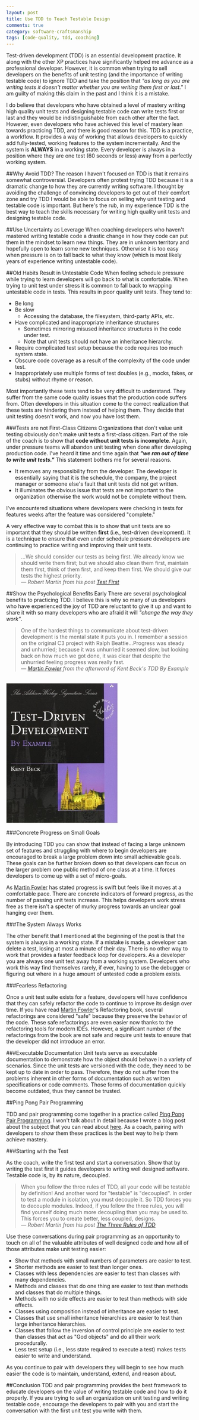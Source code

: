 ```yaml
---
layout: post
title: Use TDD to Teach Testable Design 
comments: true
category: software-craftsmanship
tags: [code-quality, tdd, coaching]
---
```


Test-driven development (TDD) is an essential development practice. It along with the other XP practices have significantly helped me advance as a professional developer. However, it is common when trying to sell developers on the benefits of unit testing (and the importance of writing testable code) to ignore TDD and take the position that _"as long as you are writing tests it doesn't matter whether you are writing them first or last."_ I am guilty of making this claim in the past and I think it is a mistake. 

<!--more-->

I do believe that developers who have obtained a level of mastery writing high quality unit tests and designing testable code can write tests first or last and they would be indistinguishable from each other after the fact. However, even developers who have achieved this level of mastery lean towards practicing TDD, and there is good reason for this. TDD is a practice, a workflow. It provides a way of working that allows developers to quickly add fully-tested, working features to the system incrementally. And the system is **ALWAYS** in a working state. Every developer is always in a position where they are one test (60 seconds or less) away from a perfectly working system.

##Why Avoid TDD?
The reason I haven't focused on TDD is that it remains somewhat controversial. Developers often protest trying TDD because it is a dramatic change to how they are currently writing software. I thought by avoiding the challenge of convincing developers to get out of their comfort zone and try TDD I would be able to focus on selling why unit testing and testable code is important. But here's the rub, in my experience TDD is the best way to teach the skills necessary for writing high quality unit tests and designing testable code. 

##Use Uncertainty as Leverage
When coaching developers who haven't mastered writing testable code a drastic change in how they code can put them in the mindset to learn new things. They are in unknown territory and hopefully open to learn some new techniques. Otherwise it is too easy when pressure is on to fall back to what they know (which is most likely years of experience writing untestable code).

##Old Habits Result in Untestable Code
When feeling schedule pressure while trying to learn developers will go back to what is comfortable. When trying to unit test under stress it is common to fall back to wrapping untestable code in tests. This results in poor quality unit tests. They tend to:

* Be long
* Be slow 
	* Accessing the database, the filesystem, third-party APIs, etc.
* Have complicated and inappropriate inheritance structures
	* Sometimes mirroring misused inheritance structures in the code under test. 
	* Note that unit tests should not have an inheritance hierarchy.
* Require complicated test setup because the code requires too much system state.
* Obscure code coverage as a result of the complexity of the code under test.
* Inappropriately use multiple forms of test doubles (e.g., mocks, fakes, or stubs) without rhyme or reason.

Most importantly these tests tend to be very difficult to understand. They suffer from the same code quality issues that the production code suffers from. Often developers in this situation come to the correct realization that these tests are hindering them instead of helping them. They decide that unit testing doesn't work, and now you have lost them.

###Tests are not First-Class Citizens
Organizations that don't value unit testing obviously don't make unit tests a first-class citizen. Part of the role of the coach is to show that **code without unit tests is incomplete**. Again, under pressure teams will abandon unit testing when done after developing production code. I've heard it time and time again that *__"we ran out of time to write unit tests."__* This statement bothers me for several reasons. 

* It removes any responsibility from the developer. The developer is essentially saying that it is the schedule, the company, the project manager or someone else's fault that unit tests did not get written.
* It illuminates the obvious issue that tests are not important to the organization otherwise the work would not be complete without them. 

I've encountered situations where developers were checking in tests for features weeks after the feature was considered "complete."  

A very effective way to combat this is to show that unit tests are so important that they should be written **first** (i.e., test-driven development). It is a technique to ensure that even under schedule pressure developers are continuing to practice writing and improving their unit tests.

> ...We should consider our tests as being first. We already know we should write them first; but we should also clean them first, maintain them first, think of them first, and keep them first. We should give our tests the highest priority.  
>&mdash; _Robert Martin from his post [Test First](https://blog.8thlight.com/uncle-bob/2013/09/23/Test-first.html)_ 

##Show the Psychological Benefits Early
There are several psychological benefits to practicing TDD. I believe this is why so many of us developers who have experienced the joy of TDD are reluctant to give it up and want to share it with so many developers who are afraid it will _"change the way they work"_.

> One of the hardest things to communicate about test-driven development is the mental state it puts you in. I remember a session on the original C3 project with Ralph Beattie...Progress was steady and unhurried; because it was unhurried it seemed slow, but looking back on how much we got done, it was clear that despite the unhurried feeling progress was really fast.  
> &mdash; _[Martin Fowler](http://martinfowler.com/) from the afterword of Kent Beck's TDD By Example_

<br/>
<img class="img-responsive center-block" src="/images/tdd_by_example.jpg" />

###Concrete Progress on Small Goals

By introducing TDD you can show that instead of facing a large unknown set of features and struggling with where to begin developers are encouraged to break a large problem down into small achievable goals. These goals can be further broken down so that developers can focus on the larger problem one public method of one class at a time. It forces developers to come up with a set of micro-goals. 

As [Martin Fowler](http://martinfowler.com/) has stated progress is swift but feels like it moves at a comfortable pace. There are concrete indicators of forward progress, as the number of passing unit tests increase. This helps developers work stress free as there isn't a specter of murky progress towards an unclear goal hanging over them.

###The System Always Works

The other benefit that I mentioned at the beginning of the post is that the system is always in a working state. If a mistake is made, a developer can delete a test, losing at most a minute of their day. There is no other way to work that provides a faster feedback loop for developers. As a developer you are always one unit test away from a working system. Developers who work this way find themselves rarely, if ever, having to use the debugger or figuring out where in a huge amount of untested code a problem exists.

###Fearless Refactoring

Once a unit test suite exists for a feature, developers will have confidence that they can safely refactor the code to continue to improve its design over time. If you have read [Martin Fowler](http://martinfowler.com/)'s Refactoring book, several refactorings are considered "safe" because they preserve the behavior of the code. These safe refactorings are even easier now thanks to the refactoring tools for modern IDEs. However, a significant number of the refactorings from the book are not safe and require unit tests to ensure that the developer did not introduce an error.

###Executable Documentation
Unit tests serve as executable documentation to demonstrate how the object should behave in a variety of scenarios. Since the unit tests are versioned with the code, they need to be kept up to date in order to pass. Therefore, they do not suffer from the problems inherent in other forms of documentation such as written specifications or code comments. Those forms of documentation quickly become outdated, thus they cannot be trusted.

##Ping Pong Pair Programming

TDD and pair programming come together in a practice called [Ping Pong Pair Programming](/2015/04/18/ping-pong-pair-programming.html). I won't talk about in detail because I wrote a blog post about the subject that you can read about [here](/2015/04/18/ping-pong-pair-programming.html). As a coach, pairing with developers to *show* them these practices is the best way to help them achieve mastery. 

###Starting with the Test

As the coach, write the first test and start a conversation. Show that by writing the test first it guides developers to writing well designed software. Testable code is, by its nature, decoupled.

> When you follow the three rules of TDD, all your code will be testable by definition! And another word for "testable" is "decoupled". In order to test a module in isolation, you must decouple it. So TDD forces you to decouple modules. Indeed, if you follow the three rules, you will find yourself doing much more decoupling than you may be used to. This forces you to create better, less coupled, designs.  
> &mdash; _Robert Martin from his post [The Three Rules of TDD](http://butunclebob.com/ArticleS.UncleBob.TheThreeRulesOfTdd)_

Use these conversations during pair programming as an opportunity to touch on all of the valuable attributes of well designed code and how all of those attributes make unit testing easier:

* Show that methods with small numbers of parameters are easier to test. 
* Shorter methods are easier to test than longer ones.  
* Classes with less dependencies are easier to test than classes with many dependencies.
* Methods and classes that do one thing are easier to test than methods and classes that do multiple things. 
* Methods with no side effects are easier to test than methods with side effects. 
* Classes using composition instead of inheritance are easier to test.
* Classes that use small inheritance hierarchies are easier to test than large inheritance hierarchies.
* Classes that follow the inversion of control principle are easier to test than classes that act as "God objects" and do all their work procedurally.
* Less test setup (i.e., less state required to execute a test) makes tests easier to write and understand.

As you continue to pair with developers they will begin to see how much easier the code is to maintain, understand, extend, and reason about.

##Conclusion
TDD and pair programming provides the best framework to educate developers on the value of writing testable code and how to do it properly. If you are trying to sell an organization on unit testing and writing testable code, encourage the developers to pair with you and start the conversation with the first unit test you write with them.
